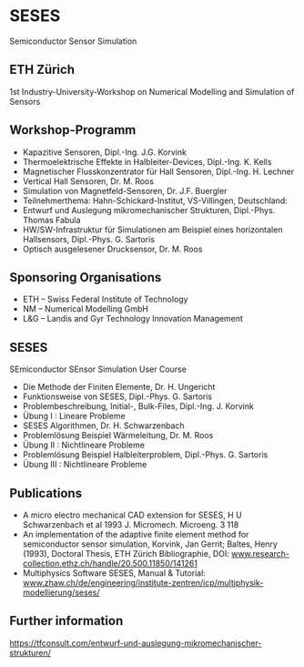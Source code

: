 # SESES
Semiconductor Sensor Simulation 

## ETH Zürich
1st Industry-University-Workshop on Numerical Modelling and Simulation of Sensors

## Workshop-Programm
- Kapazitive Sensoren, Dipl.-Ing. J.G. Korvink
- Thermoelektrische Effekte in Halbleiter-Devices, Dipl.-Ing. K. Kells
- Magnetischer Flusskonzentrator für Hall Sensoren, Dipl.-Ing. H. Lechner
- Vertical Hall Sensoren, Dr. M. Roos
- Simulation von Magnetfeld-Sensoren, Dr. J.F. Buergler
- Teilnehmerthema: Hahn-Schickard-Institut, VS-Villingen, Deutschland:
- Entwurf und Auslegung mikromechanischer Strukturen, Dipl.-Phys. Thomas Fabula
- HW/SW-Infrastruktur für Simulationen am Beispiel eines horizontalen Hallsensors, Dipl.-Phys. G. Sartoris
- Optisch ausgelesener Drucksensor, Dr. M. Roos

## Sponsoring Organisations
- ETH – Swiss Federal Institute of Technology
- NM – Numerical Modelling GmbH
- L&G – Landis and Gyr Technology Innovation Management

## SESES
SEmiconductor SEnsor Simulation User Course
- Die Methode der Finiten Elemente, Dr. H. Ungericht
- Funktionsweise von SESES, Dipl.-Phys. G. Sartoris
- Problembeschreibung, Initial-, Bulk-Files, Dipl.-Ing. J. Korvink
- Übung I : Lineare Probleme
- SESES Algorithmen, Dr. H. Schwarzenbach
- Problemlösung Beispiel Wärmeleitung, Dr. M. Roos
- Übung II : Nichtlineare Probleme
- Problemlösung Beispiel Halbleiterproblem, Dipl.-Phys. G. Sartoris
- Übung III : Nichtlineare Probleme
 
## Publications
- A micro electro mechanical CAD extension for SESES, H U Schwarzenbach et al 1993 J. Micromech. Microeng. 3 118
- An implementation of the adaptive finite element method for semiconductor sensor simulation, Korvink, Jan Gerrit; Baltes, Henry (1993), Doctoral Thesis, ETH Zürich Bibliographie, DOI: www.research-collection.ethz.ch/handle/20.500.11850/141261
- Multiphysics Software SESES, Manual & Tutorial: www.zhaw.ch/de/engineering/institute-zentren/icp/multiphysik-modellierung/seses/

## Further information
https://tfconsult.com/entwurf-und-auslegung-mikromechanischer-strukturen/
